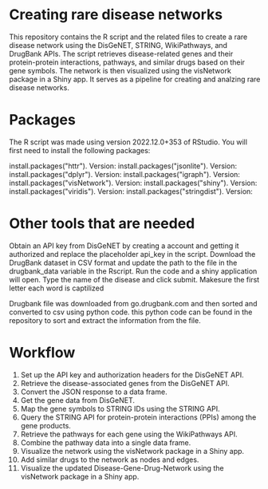 # Creating rare disease networks
This repository contains the R script and the related files to create a rare disease network using the DisGeNET, STRING, WikiPathways, and DrugBank APIs. The script retrieves disease-related genes and their protein-protein interactions, pathways, and similar drugs based on their gene symbols. The network is then visualized using the visNetwork package in a Shiny app. It serves as a pipeline for creating and analzing rare disease networks. 

# Packages

The R script was made using version 2022.12.0+353 of RStudio. You will first need to install the following packages: 

install.packages("httr"). Version: 
install.packages("jsonlite"). Version: 
install.packages("dplyr"). Version: 
install.packages("igraph"). Version: 
install.packages("visNetwork"). Version: 
install.packages("shiny"). Version: 
install.packages("viridis"). Version: 
install.packages("stringdist"). Version: 


# Other tools that are needed
Obtain an API key from DisGeNET by creating a account and getting it authorized and replace the placeholder api_key in the script. Download the DrugBank dataset in CSV format and update the path to the file in the drugbank_data variable in the Rscript. Run the code and a shiny application will open. Type the name of the disease and click submit. Makesure the first letter each word is captilized

Drugbank file was downloaded from go.drugbank.com and then sorted and converted to csv using python code. this python code can be found in the repository to sort and extract the information from the file. 

# Workflow
1) Set up the API key and authorization headers for the DisGeNET API.
2) Retrieve the disease-associated genes from the DisGeNET API.
3) Convert the JSON response to a data frame.
4) Get the gene data from DisGeNET.
5) Map the gene symbols to STRING IDs using the STRING API.
6) Query the STRING API for protein-protein interactions (PPIs) among the gene products.
7) Retrieve the pathways for each gene using the WikiPathways API.
8) Combine the pathway data into a single data frame.
9) Visualize the network using the visNetwork package in a Shiny app.
11) Add similar drugs to the network as nodes and edges.
12) Visualize the updated Disease-Gene-Drug-Network using the visNetwork package in a Shiny app.



